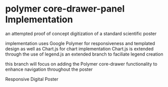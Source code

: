 polymer core-drawer-panel Implementation
==========================================

an attempted proof of concept digitization of a standard scientific poster

implementation uses Google Polymer for responsiveness and templated design as well as Chart.js for chart implementation
Chart.js is extended through the use of legend.js an extended branch to faciliate legend creation

this branch will focus on adding the Polymer core-drawer functionality to enhance navigation throughout the poster

Responsive Digital Poster

